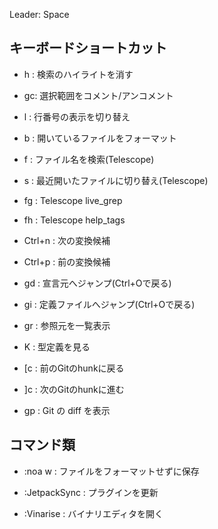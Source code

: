 Leader: Space

## キーボードショートカット

-   <Leader>h : 検索のハイライトを消す
-   gc: 選択範囲をコメント/アンコメント
-   <Leader>l : 行番号の表示を切り替え
-   <Leader>b : 開いているファイルをフォーマット

-   <Leader>f : ファイル名を検索(Telescope)
-   <Leader>s : 最近開いたファイルに切り替え(Telescope)
-   <Leader>fg : Telescope live_grep
-   <Leader>fh : Telescope help_tags


-  Ctrl+n : 次の変換候補
-  Ctrl+p : 前の変換候補
-   gd : 宣言元へジャンプ(Ctrl+Oで戻る)
-   gi : 定義ファイルへジャンプ(Ctrl+Oで戻る)
-   gr : 参照元を一覧表示
-   K  : 型定義を見る

-  [c : 前のGitのhunkに戻る
-  ]c : 次のGitのhunkに進む
-   gp : Git の diff を表示

## コマンド類

-   :noa w : ファイルをフォーマットせずに保存
-   :JetpackSync : プラグインを更新

-   :Vinarise : バイナリエディタを開く
